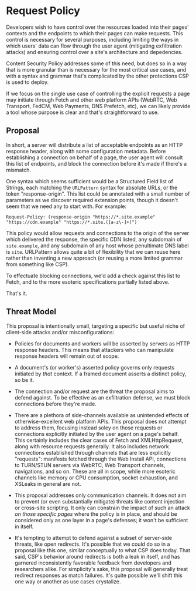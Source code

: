 Request Policy
==============

Developers wish to have control over the resources loaded into their pages'
contexts and the endpoints to which their pages can make requests. This control
is necessary for several purposes, including limiting the ways in which users'
data can flow through the user agent (mitigating exfiltration attacks) and
ensuring control over a site's architecture and depedencies.

Content Security Policy addresses some of this need, but does so in a way that
is more granular than is necessary for the most critical use cases, and with a
syntax and grammar that's complicated by the other protections CSP is used to
deploy.

If we focus on the single use case of controlling the explicit requests a page
may initiate through Fetch and other web platform APIs (WebRTC, Web Transport,
FedCM, Web Payments, DNS Prefetch, etc), we can likely provide a tool whose
purpose is clear and that's straightforward to use.

Proposal
--------

In short, a server will distribute a list of acceptable endpoints as an HTTP
response header, along with some configuration metadata. Before establishing
a connection on behalf of a page, the user agent will consult this list of
endpoints, and block the connection before it's made if there's a mismatch.

One syntax which seems sufficient would be a Structured Field list of Strings,
each matching the `URLPattern` syntax for absolute URLs, or the token
"response-origin". This list could be annotated with a small number of
parameters as we discover required extension points, though it doesn't seem
that we need any to start with. For example:

```http
Request-Policy: (response-origin "https://*.site.example" "https://cdn.example" "https://*.site.([a-z\-]+)")
```

This policy would allow requests and connections to the origin of the server
which delivered the response, the specific CDN listed, any subdomain of
`site.example`, and any subdomain of any host whose penultimate DNS label is
`site`. URLPattern allows quite a bit of flexibility that we can reuse
here rather than inventing a new approach (or reusing a more limited grammar
from something like CSP).

To effectuate blocking connections, we'd add a check against this list to
Fetch, and to the more esoteric specifications partially listed above.

That's it.

Threat Model
------------

This proposal is intentionally small, targeting a specific but useful niche of
client-side attacks and/or misconfigurations:

*   Policies for documents and workers will be asserted by servers as HTTP
    response headers. This means that attackers who can manipulate response
    headers will remain out of scope.

*   A document's (or worker's) asserted policy governs only requests initiated
    by _that_ context. If a framed document asserts a distinct policy, so be
    it.

*   The connection and/or request are the threat the proposal aims to defend
    against. To be effective as an exfiltration defense, we must block
    connections before they're made.

*   There are a plethora of side-channels available as unintended effects of
    otherwise-excellent web platform APIs. This proposal does not attempt to
    address them, focusing instead soley on those requests or connections
    explicitly initiated by the user agent on a page's behalf. This certainly
    includes the clear cases of Fetch and XMLHttpRequest, along with resource
    requests generally. It also includes network connections established
    through channels that are less explicitly "requests": manifests fetched
    through the Web Install API, connections to TURN/STUN servers via WebRTC,
    Web Transport channels, navigations, and so on. These are all in scope,
    while more esoteric channels like memory or CPU consumption, socket
    exhaustion, and XSLeaks in general are not.

*   This proposal addresses only communication channels. It does not aim to
    prevent (or even substantially mitigate) threats like content injection
    or cross-site scripting. It only can constrain the impact of such an
    attack _on those specific pages_ where the policy is in place, and should
    be considered only as one layer in a page's defenses; it won't be
    sufficient in itself.

*   It's tempting to attempt to defend against a subset of server-side threats,
    like open redirects. It's possible that we could do so in a proposal like
    this one, similar conceptually to what CSP does today. That said, CSP's
    behavior around redirects is both a leak in itself, and has garnered
    inconsistently favorable feedback from developers and researchers alike.
    For simplicity's sake, this proposal will generally treat redirect
    responses as match failures. It's quite possible we'll shift this one way
    or another as use cases crystalize.
